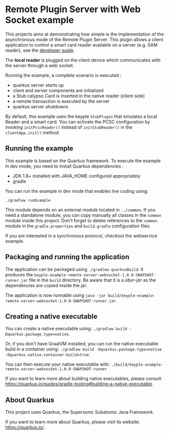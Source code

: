 # Remote Plugin Server with Web Socket example

This projects aims at demonstrating how simple is the implementation of the asynchronous mode of the Remote Plugin Server. This plugin allows a client application to control a smart card reader available on a server (e.g. SAM reader), see the [developer guide](https://calypsonet.github.io/keyple-website/docs/developer-guide/develop-ticketing-app-remote/#remotepluginserver).

The **local reader** is plugged on the client device which communicates with the server through a web socket.

Running the example, a complete scenario is executed :
- quarkus server starts up
- client and server components are initialized
- a Stub calypso Card is inserted in the native reader (client side)
- a remote transaction is executed by the server
- quarkus server shutdowns

By default, this example uses the keyple `StubPlugin` that emulates a local Reader and a smart card. You can activate the PCSC configuration by invoking ```initPcscReader()``` instead of  ```initStubReader()``` in the `clientApp.init()` method.      


## Running the example

This example is based on the Quarkus framework. To execute the example in dev mode, you need to install Quarkus dependencies : 
- JDK 1.8+ installed with JAVA_HOME configured appropriately
- gradle 

You can run the example in dev mode that enables live coding using:
```
./gradlew runExample
```

This module depends on an external module located in `../common`. If you need a standalone module, you can copy manually all classes in the `common` module inside this project. Don't forget to delete references to the `common` module in the `gradle.properties` and `build.gradle` configuration files. 

If you are interested in a synchronous protocol, checkout the webservice example.

## Packaging and running the application

The application can be packaged using `./gradlew quarkusBuild`.
It produces the `keyple-example-remote-server-websocket-1.0.0-SNAPSHOT-runner.jar` file in the `build` directory.
Be aware that it is a _über-jar_ as the dependencies are copied inside the jar.

The application is now runnable using `java -jar build/keyple-example-remote-server-websocket-1.0.0-SNAPSHOT-runner.jar`.


## Creating a native executable

You can create a native executable using: `./gradlew build -Dquarkus.package.type=native`.

Or, if you don't have GraalVM installed, you can run the native executable build in a container using: `./gradlew build -Dquarkus.package.type=native -Dquarkus.native.container-build=true`.

You can then execute your native executable with: `./build/keyple-example-remote-server-websocket-1.0.0-SNAPSHOT-runner`

If you want to learn more about building native executables, please consult https://quarkus.io/guides/gradle-tooling#building-a-native-executable.

## About Quarkus

This project uses Quarkus, the Supersonic Subatomic Java Framework.

If you want to learn more about Quarkus, please visit its website: https://quarkus.io/ .
